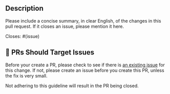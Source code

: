 ## Description

Please include a concise summary, in clear English, of the changes in this pull request. If it closes an issue, please
mention it here.

Closes: #(issue)

## 🎯 PRs Should Target Issues

Before your create a PR, please check to see if there is [an existing issue](https://github.com/volcengine/MineContext/issues)
for this change. If not, please create an issue before you create this PR, unless the fix is very small.

Not adhering to this guideline will result in the PR being closed.

<!-- ## Tests -->
<!-- There are no hive tests yet -->
